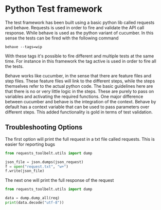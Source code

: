 # Python Test framework

The test framework has been built using a basic python lib called requests and behave. Requests is used in order to fire and validate the API call response. While behave is used as the python variant of cucumber. In this sense the tests can be fired with the following command

`behave --tags=wip`

With these tags it's possible to fire different and multiple tests at the same time. For instance in this framework the tag active is used in order to fire all the tests.

Behave works like cucumber, in the sense that there are feature files and step files. These feature files will link to the different steps, while the steps themselves refer to the actual python code. The basic guidelines here are that there is no or very little logic in the steps. These are purely to pass on variables and activating the required functions. One major difference between cucumber and behave is the integration of the context. Behave by default has a context variable that can be used to pass parameters over different steps. This added functionality is gold in terms of test validation.

## Troubleshooting Options

The first option will print the full request in a txt file called requests. This is easier for reporting bugs

```python
from requests_toolbelt.utils import dump

json_file = json.dumps(json_request)
f = open("request.txt", "w+")
f.write(json_file)
```

The next one will print the full response of the request

```python
from requests_toolbelt.utils import dump

data = dump.dump_all(req)
print(data.decode("utf-8"))
```
